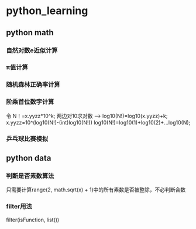 # python_learning
## python math
### 自然对数e近似计算
### π值计算
### 随机森林正确率计算
### 阶乘首位数字计算
令 N！=x.yyzz*10^k;
两边对10求对数 —> log10(N!)=log10(x.yyzz)+k;
x.yyzz=10^(log10(N!)-(int)log10(N!))
log10(N!)=log10(1)+log10(2)+...log10(N);
### 乒乓球比赛模拟

## python data
### 判断是否素数算法
只需要计算range(2, math.sqrt(x) + 1)中的所有素数是否被整除，不必判断合数
### filter用法
filter(isFunction, list())
